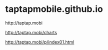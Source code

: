 taptapmobile.github.io
======================

 http://taptap.mobi
 
 http://taptap.mobi/charts
 
 http://taptap.mobi/p/index01.html
